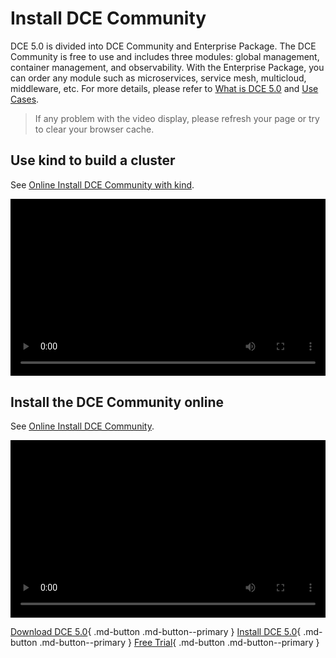 # Install DCE Community

DCE 5.0 is divided into DCE Community and Enterprise Package. The DCE Community is free to use and includes three modules: global management, container management, and observability. With the Enterprise Package, you can order any module such as microservices, service mesh, multicloud, middleware, etc. For more details, please refer to [What is DCE 5.0](../dce/index.md) and [Use Cases](../dce/scenario.md).

> If any problem with the video display, please refresh your page or try to clear your browser cache.

<style>
.responsive-video-container {
    position: relative;
    padding-bottom: 56.25%; /* 16:9 aspect ratio */
    height: 0;
    overflow: hidden;
    max-width: 100%;
    background: #000;
}

.responsive-video-container video {
    position: absolute;
    top: 0;
    left: 0;
    width: 100%;
    height: 100%;
}
</style>

## Use kind to build a cluster

See [Online Install DCE Community with kind](../install/community/kind/online.md).

<div class="responsive-video-container">
<video controls src="https://harbor-test2.cn-sh2.ufileos.com/docs/videos/kind-cluster.mp4" preload="metadata" poster="images/install-kind.png"></video>
</div>

## Install the DCE Community online

See [Online Install DCE Community](../install/index.md#_2).

<div class="responsive-video-container">
<video controls src="https://harbor-test2.cn-sh2.ufileos.com/docs/videos/online-install-community.mp4" preload="metadata" poster="images/install-online.png"></video>
</div>

[Download DCE 5.0](../download/index.md){ .md-button .md-button--primary }
[Install DCE 5.0](../install/index.md){ .md-button .md-button--primary }
[Free Trial](../dce/license0.md){ .md-button .md-button--primary }

